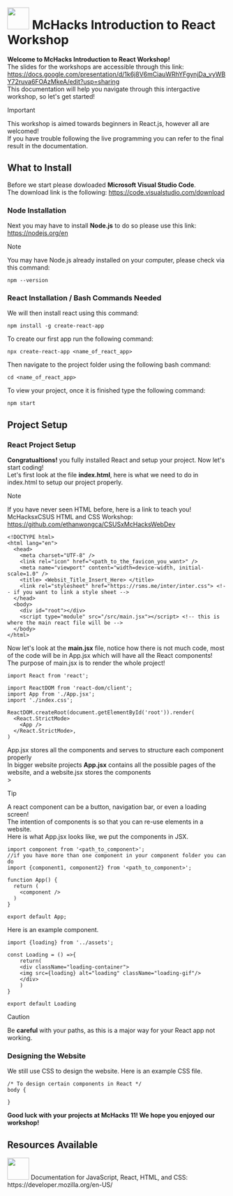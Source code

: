 # <img src="https://github.com/ethanwongca/McHacksReactWorkshop/assets/87055387/ca8bc3ea-1308-43b8-978e-17bfa6a1c78d" width="50" height="50"> McHacks Introduction to React Workshop   
**Welcome to McHacks Introduction to React Workshop!** <br/>
The slides for the workshops are accessible through this link: <br/>
https://docs.google.com/presentation/d/1k6j8V6mCiauWRhYFgynjDa_vyWBY72ruva6FOAzMkeA/edit?usp=sharing <br/>
This documentation will help you navigate through this intergactive workshop, so let's get started! <br/>
> [!IMPORTANT]
> This workshop is aimed towards beginners in React.js, however all are welcomed! <br/>
> If you have trouble following the live programming you can refer to the final result in the documentation.

## What to Install
Before we start please dowloaded **Microsoft Visual Studio Code**. <br/>
The download link is the following: https://code.visualstudio.com/download <br/>
### Node Installation
Next you may have to install **Node.js** to do so please use this link: https://nodejs.org/en <br/>
> [!NOTE]
> You may have Node.js already installed on your computer, please check via this command:
```
npm --version
```
### React Installation / Bash Commands Needed
We will then install react using this command:  <br/>
```
npm install -g create-react-app
```
To create our first app run the following command:  <br/>
```
npx create-react-app <name_of_react_app>
```
Then navigate to the project folder using the following bash command:  <br/>
```
cd <name_of_react_app>
```
To view your project, once it is finished type the following command: <br/>
```
npm start
```
## Project Setup

### React Project Setup
**Congratualtions!** you fully installed React and setup your project. Now let's start coding! <br/>
Let's first look at the file **index.html**, here is what we need to do in index.html to setup our project properly.<br/>
> [!NOTE]
> If you have never seen HTML before, here is a link to teach you! <br/>
> McHacksxCSUS HTML and CSS Workshop: https://github.com/ethanwongca/CSUSxMcHacksWebDev

```
<!DOCTYPE html>
<html lang="en">
  <head>
    <meta charset="UTF-8" />
    <link rel="icon" href="<path_to_the_favicon_you_want>" />
    <meta name="viewport" content="width=device-width, initial-scale=1.0" />
    <title> <Websit_Title_Insert_Here> </title>
    <link rel="stylesheet" href="https://rsms.me/inter/inter.css"> <!-- if you want to link a style sheet -->
  </head>
  <body>
    <div id="root"></div>
    <script type="module" src="/src/main.jsx"></script> <!-- this is where the main react file will be -->
  </body>
</html>
```
Now let's look at the **main.jsx** file, notice how there is not much code, most of the code will be in App.jsx which will have all the React components! <br/>
The purpose of main.jsx is to render the whole project!
```
import React from 'react';

import ReactDOM from 'react-dom/client';
import App from './App.jsx';
import './index.css';

ReactDOM.createRoot(document.getElementById('root')).render(
  <React.StrictMode>
    <App />
  </React.StrictMode>,
)
```
App.jsx stores all the components and serves to structure each component properly <br/>
In bigger website projects **App.jsx** contains all the possible pages of the website, and a website.jsx stores the components<br/>>
> [!TIP]
> A react component can be a button, navigation bar, or even a loading screen! <br/>
> The intention of components is so that you can re-use elements in a website. <br/>
Here is what App.jsx looks like, we put the components in JSX.
```
import component from '<path_to_component>';
//if you have more than one component in your component folder you can do
import {component1, component2} from '<path_to_component>';

function App() {
  return (
    <component /> 
  )
}

export default App;
```
Here is an example component.
```
import {loading} from '../assets';

const Loading = () =>{
    return( 
    <div className="loading-container">
    <img src={loading} alt="loading" className="loading-gif"/>
    </div>
    )
}

export default Loading
```
>[!CAUTION]
> Be **careful** with your paths, as this is a major way for your React app not working. <br/>

### Designing the Website 
We still use CSS to design the website. Here is an example CSS file. <br/>
```
/* To design certain components in React */
body {

}
```
**Good luck with your projects at McHacks 11! We hope you enjoyed our workshop!**

## Resources Available 
<img src="https://github.com/ethanwongca/McHacksReactWorkshop/assets/87055387/3aa025c8-55fd-416d-a84f-40037069a729" width="50">
Documentation for JavaScript, React, HTML, and CSS: https://developer.mozilla.org/en-US/


